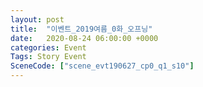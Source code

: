 ```yaml
---
layout: post
title:  "이벤트_2019여름_0화_오프닝"
date:   2020-08-24 06:00:00 +0000
categories: Event
Tags: Story Event
SceneCode: ["scene_evt190627_cp0_q1_s10"]
---
```

